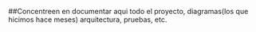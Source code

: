 ##Concentreen en documentar aqui todo el proyecto, diagramas(los que hicimos hace meses) arquitectura, pruebas, etc. 
